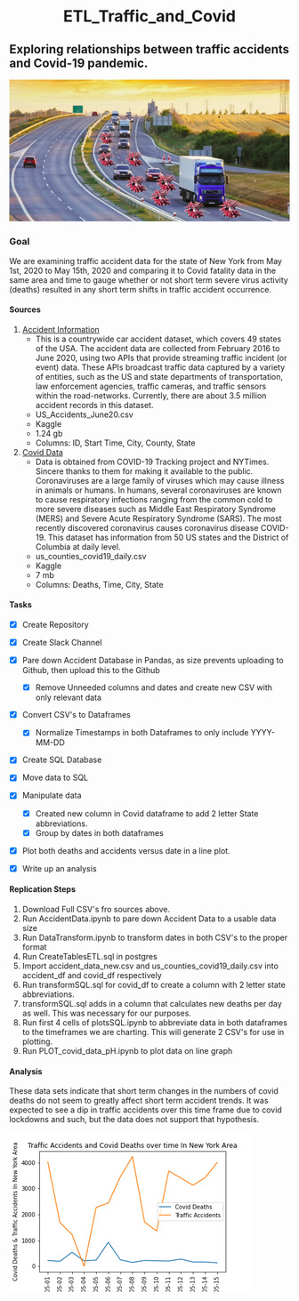 # <div align = "center"> ETL_Traffic_and_Covid </div>
## <div align = "left"> Exploring relationships between traffic accidents and Covid-19 pandemic. </div>
![cover_art.png](pictures/covid_transport.png)
### <div align= "left"> Goal </div>
We are examining traffic accident data for the state of New York from May 1st, 2020 to May 15th, 2020 and comparing it to Covid fatality data in the same area and time to gauge whether or not short term severe virus activity (deaths) resulted in any short term shifts in traffic accident occurrence. 
#### <div align = "left"> Sources </div>
  
  1. [Accident Information](https://www.kaggle.com/sobhanmoosavi/us-accidents?select=US_Accidents_June20.csv)
     - This is a countrywide car accident dataset, which covers 49 states of the USA. The accident data are collected from February 2016 to June 2020, using two APIs that provide streaming traffic incident (or event) data. These APIs broadcast traffic data captured by a variety of entities, such as the US and state departments of transportation, law enforcement agencies, traffic cameras, and traffic sensors within the road-networks. Currently, there are about 3.5 million accident records in this dataset.
     - US_Accidents_June20.csv
     - Kaggle
     - 1.24 gb
     - Columns: ID, Start Time, City, County, State
  2. [Covid Data](https://www.kaggle.com/sudalairajkumar/covid19-in-usa)
     - Data is obtained from COVID-19 Tracking project and NYTimes. Sincere thanks to them for making it available to the public. Coronaviruses are a large family of viruses which may cause illness in animals or humans. In humans, several coronaviruses are known to cause respiratory infections ranging from the common cold to more severe diseases such as Middle East Respiratory Syndrome (MERS) and Severe Acute Respiratory Syndrome (SARS). The most recently discovered coronavirus causes coronavirus disease COVID-19. This dataset has information from 50 US states and the District of Columbia at daily level.
     - us_counties_covid19_daily.csv
     - Kaggle
     - 7 mb
     - Columns: Deaths, Time, City, State

#### <div align = "left"> Tasks </div>
  - [x] Create Repository
  - [x] Create Slack Channel
  - [x] Pare down Accident Database in Pandas, as size prevents uploading to Github, then upload this to the Github
    - [x] Remove Unneeded columns and dates and create new CSV with only relevant data
  - [x] Convert CSV's to Dataframes
    - [x] Normalize Timestamps in both Dataframes to only include YYYY-MM-DD
  - [x] Create SQL Database
  - [x] Move data to SQL
  - [x] Manipulate data
    - [x] Created new column in Covid dataframe to add 2 letter State abbreviations.
    - [x] Group by dates in both dataframes
  - [x] Plot both deaths and accidents versus date in a line plot.
  - [x] Write up an analysis


#### <div align = "left"> Replication Steps </div>
1. Download Full CSV's fro sources above.
2. Run AccidentData.ipynb to pare down Accident Data to a usable data size
3. Run DataTransform.ipynb to transform dates in both CSV's to the proper format
4. Run CreateTablesETL.sql in postgres
5. Import accident_data_new.csv and us_counties_covid19_daily.csv into accident_df and covid_df respectively
6. Run transformSQL.sql for covid_df to create a column with 2 letter state abbreviations.
7. transformSQL.sql adds in a column that calculates new deaths per day as well. This was necessary for our purposes.
8. Run first 4 cells of plotsSQL.ipynb to abbreviate data in both dataframes to the timeframes we are charting. This will generate 2 CSV's for use in plotting.
9. Run PLOT_covid_data_pH.ipynb to plot data on line graph

#### <div align = "left"> Analysis </div>
These data sets indicate that short term changes in the numbers of covid deaths do not seem to greatly affect short term accident trends. It was expected to see a dip in traffic accidents over this time frame due to covid lockdowns and such, but the data does not support that hypothesis.


![Death_Traffic_plot.png](pictures/Death_Traffic_plot.png)
